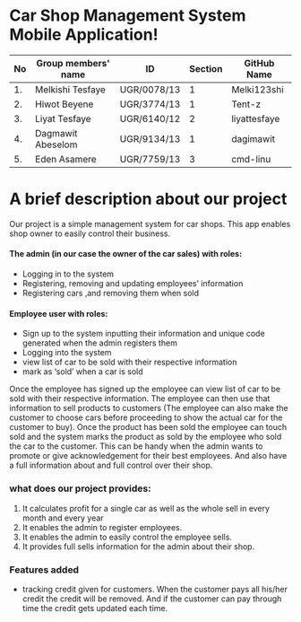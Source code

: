 # Car Shop Management System Mobile Application!

| No |Group members' name |ID            |Section  |GitHub Name  | 
|----|--------------------|------------- |---------|-------------|
| 1. | Melkishi Tesfaye   | UGR/0078/13  | 1       | Melki123shi |
| 2. | Hiwot Beyene       | UGR/3774/13  | 1       | Tent-z      |
| 3. | Liyat Tesfaye      | UGR/6140/12  | 2       | liyattesfaye|
| 4. | Dagmawit Abeselom  | UGR/9134/13  | 1       | dagimawit   |
| 5. | Eden Asamere       | UGR/7759/13  | 3       | cmd-linu    |

# A brief description about our project

Our project is a simple management system for car shops. This app enables shop owner to easily control their business.

#### The admin (in our case the owner of the car sales) with roles:
*	Logging in to the system
* Registering, removing and updating employees’ information 
*	Registering cars ,and removing them when sold

#### Employee user with roles:

*	Sign up to the system inputting their information and unique code generated when the admin registers them
*	Logging into the system 
*	view list of car to be sold with their respective information
*	mark as ‘sold’ when a car is sold

Once the employee has signed up the employee can view list of car to be sold with their respective information. The employee can then use that information to sell products to customers (The employee can also make the customer to choose cars before proceeding to show the actual car for the customer to buy). Once the product has been sold the employee can touch sold and the system marks the product as sold by the employee who sold the car to the customer. This can be handy when the admin wants to promote or give acknowledgement for their best employees. And also have a full information about and full control over their shop.

### what does our project provides:
1. It calculates profit for a single car as well as the whole sell in every month and every year
2. It enables the admin to register employees.
3. It enables the admin to easily control the employee sells. 
4. It provides full sells information for the admin about their shop.


### Features added

* tracking credit given for customers. When the customer pays all his/her credit the credit will be removed. And if the customer can pay through time the credit gets     updated each time.


